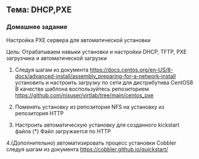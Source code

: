 ## Тема: DHCP,PXE
### Домашнее задание

Настройка PXE сервера для автоматической установки

Цель: Отрабатываем навыки установки и настройки DHCP, TFTP, PXE загрузчика и автоматической загрузки
1. Следуя шагам из документа https://docs.centos.org/en-US/8-docs/advanced-install/assembly_preparing-for-a-network-install установить и настроить загрузку по сети для дистрибутива CentOS8
В качестве шаблона воспользуйтесь репозиторием https://github.com/nixuser/virtlab/tree/main/centos_pxe

2. Поменять установку из репозитория NFS на установку из репозитория HTTP

3. Настроить автоматическую установку для созданного kickstart файла (*) Файл загружается по HTTP

4.(Дополнительно) автоматизировать процесс установки Cobbler cледуя шагам из документа https://cobbler.github.io/quickstart/ 
